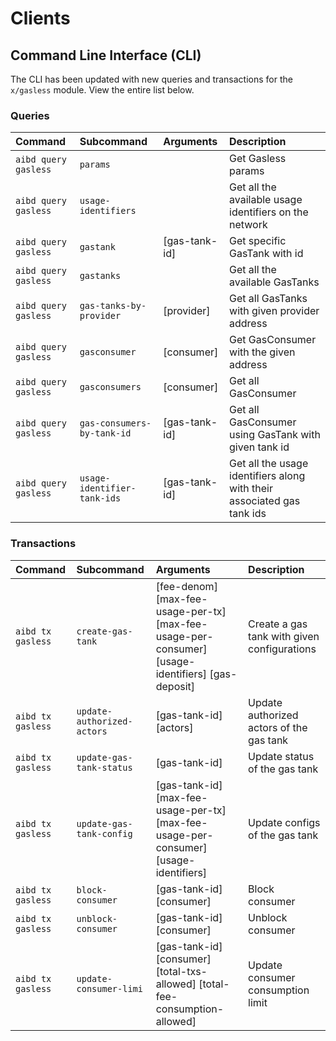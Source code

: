<!--
order: 4
-->

# Clients

## Command Line Interface (CLI)

The CLI has been updated with new queries and transactions for the `x/gasless` module. View the entire list below.

### Queries

| Command              | Subcommand                 | Arguments     | Description                                                                      |
| :------------------- | :------------------------- | :------------ | :------------------------------------------------------------------------------- |
| `aibd query gasless` | `params`                   |               | Get Gasless params                                                               |
| `aibd query gasless` | `usage-identifiers`        |               | Get all the available usage identifiers on the network            |
| `aibd query gasless` | `gastank`                  | [gas-tank-id] | Get specific GasTank with id                                                     |
| `aibd query gasless` | `gastanks`                 |               | Get all the available GasTanks                                                   |
| `aibd query gasless` | `gas-tanks-by-provider`    | [provider]    | Get all GasTanks with given provider address                                     |
| `aibd query gasless` | `gasconsumer`              | [consumer]    | Get GasConsumer with the given address                                           |
| `aibd query gasless` | `gasconsumers`             | [consumer]    | Get all GasConsumer                                                              |
| `aibd query gasless` | `gas-consumers-by-tank-id` | [gas-tank-id] | Get all GasConsumer using GasTank with given tank id                             |
| `aibd query gasless` | `usage-identifier-tank-ids`| [gas-tank-id] | Get all the usage identifiers along with their associated gas tank ids |

### Transactions

| Command           | Subcommand                 | Arguments                                                                                                                                    | Description                                 |
| :---------------- | :------------------------- | :------------------------------------------------------------------------------------------------------------------------------------------- | :------------------------------------------ |
| `aibd tx gasless` | `create-gas-tank`          | [fee-denom] [max-fee-usage-per-tx] [max-fee-usage-per-consumer] [usage-identifiers] [gas-deposit] | Create a gas tank with given configurations |
| `aibd tx gasless` | `update-authorized-actors` | [gas-tank-id] [actors]                                                                                                                       | Update authorized actors of the gas tank    |
| `aibd tx gasless` | `update-gas-tank-status`   | [gas-tank-id]                                                                                                                                | Update status of the gas tank               |
| `aibd tx gasless` | `update-gas-tank-config`   | [gas-tank-id] [max-fee-usage-per-tx] [max-fee-usage-per-consumer] [usage-identifiers]             | Update configs of the gas tank              |
| `aibd tx gasless` | `block-consumer`           | [gas-tank-id] [consumer]                                                                                                                     | Block consumer                              |
| `aibd tx gasless` | `unblock-consumer`         | [gas-tank-id] [consumer]                                                                                                                     | Unblock consumer                            |
| `aibd tx gasless` | `update-consumer-limi`     | [gas-tank-id] [consumer] [total-txs-allowed] [total-fee-consumption-allowed]                                                                 | Update consumer consumption limit           |
